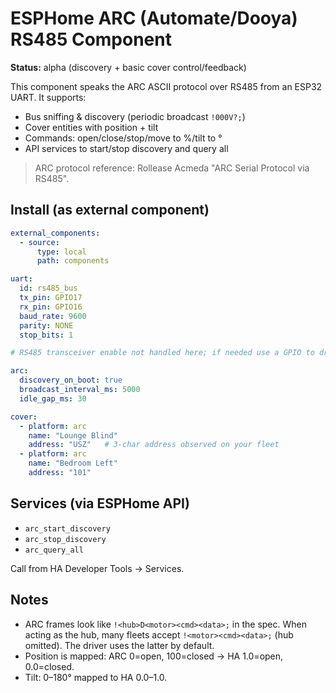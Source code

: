 # ESPHome ARC (Automate/Dooya) RS485 Component

**Status:** alpha (discovery + basic cover control/feedback)

This component speaks the ARC ASCII protocol over RS485 from an ESP32 UART.
It supports:
- Bus sniffing & discovery (periodic broadcast `!000V?;`)
- Cover entities with position + tilt
- Commands: open/close/stop/move to %/tilt to °
- API services to start/stop discovery and query all

> ARC protocol reference: Rollease Acmeda "ARC Serial Protocol via RS485".

## Install (as external component)

```yaml
external_components:
  - source:
      type: local
      path: components

uart:
  id: rs485_bus
  tx_pin: GPIO17
  rx_pin: GPIO16
  baud_rate: 9600
  parity: NONE
  stop_bits: 1

# RS485 transceiver enable not handled here; if needed use a GPIO to drive DE/RE.

arc:
  discovery_on_boot: true
  broadcast_interval_ms: 5000
  idle_gap_ms: 30

cover:
  - platform: arc
    name: "Lounge Blind"
    address: "USZ"   # 3-char address observed on your fleet
  - platform: arc
    name: "Bedroom Left"
    address: "101"
```

## Services (via ESPHome API)

- `arc_start_discovery`
- `arc_stop_discovery`
- `arc_query_all`

Call from HA Developer Tools → Services.

## Notes

- ARC frames look like `!<hub>D<motor><cmd><data>;` in the spec. When acting as the hub,
  many fleets accept `!<motor><cmd><data>;` (hub omitted). The driver uses the latter by default.
- Position is mapped: ARC 0=open, 100=closed → HA 1.0=open, 0.0=closed.
- Tilt: 0–180° mapped to HA 0.0–1.0.
